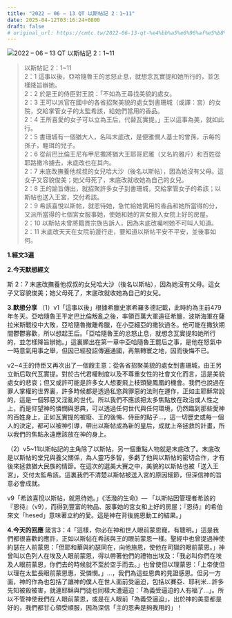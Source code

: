 ```yaml
---
title: "2022 – 06 – 13 QT 以斯帖記 2：1~11"
date: 2025-04-12T03:16:24+0800
draft: false
# original_url: https://cmtc.tw/2022-06-13-qt-%e4%bb%a5%e6%96%af%e5%b8%96%e8%a8%98-2%ef%bc%9a111
---
```


![2022 – 06 – 13 QT 以斯帖記 2：1\~11](/images/qt.jpg  "2022 – 06 – 13 QT 以斯帖記 2：1\~11")

> 以斯帖記 2：1\~11  
> 2：1 這事以後，亞哈隨魯王的忿怒止息，就想念瓦實提和她所行的，並怎樣降旨辦她。  
> 2：2 於是王的侍臣對王說：「不如為王尋找美貌的處女。  
> 2：3 王可以派官在國中的各省招聚美貌的處女到書珊城（或譯：宮）的女院，交給掌管女子的太監希該，給她們當用的香品。  
> 2：4 王所喜愛的女子可以立為王后，代替瓦實提。」王以這事為美，就如此行。  
> 2：5 書珊城有一個猶大人，名叫末底改，是便雅憫人基士的曾孫，示每的孫子，睚珥的兒子。  
> 2：6 從前巴比倫王尼布甲尼撒將猶大王耶哥尼雅（又名約雅斤）和百姓從耶路撒冷擄去，末底改也在其內。  
> 2：7 末底改撫養他叔叔的女兒哈大沙（後名以斯帖），因為她沒有父母。這女子又容貌俊美；她父母死了，末底改就收她為自己的女兒。  
> 2：8 王的諭旨傳出，就招聚許多女子到書珊城，交給掌管女子的希該；以斯帖也送入王宮，交付希該。  
> 2：9 希該喜悅以斯帖，就恩待她，急忙給她需用的香品和她所當得的分，又派所當得的七個宮女服事她，使她和她的宮女搬入女院上好的房屋。  
> 2：10 以斯帖未曾將籍貫宗族告訴人，因為末底改囑咐她不可叫人知道。  
> 2：11 末底改天天在女院前邊行走，要知道以斯帖平安不平安，並後事如何。

**1.經文3遍**

**2.今天默想經文**
  
斯 2：7 末底改撫養他叔叔的女兒哈大沙（後名以斯帖），因為她沒有父母。這女子又容貌俊美；她父母死了，末底改就收她為自己的女兒。

**3.默想分享**
（1）v1「這事以後」根據希臘史家希羅多德記載，此時約為主前479年冬天。亞哈隨魯王平定巴比倫叛亂之後，率領百萬大軍遠征希臘，波斯海軍在薩拉米斯戰役中大敗，亞哈隨魯撤離希臘，在小亞細亞的撒狄過冬。他可能在撒狄期間鬱鬱寡歡，所以想起王后。「亞哈隨魯王的忿怒止息，就想念瓦實提和她所行的，並怎樣降旨辦她。」這裏顯出在第一章中亞哈隨魯王罷后之事，是他在怒氣中一時意氣用事之舉，但因已經發詔傳遍通國，再無轉寰之地，因而後悔不已。

v2\~4王的侍臣又再次出了一個餿主意：從各省招聚美貌的處女到書珊城，由王另立新后取代瓦實提。對於古代君權制度以及不尊重女性的社會文化而言，這是美貌處女的悲哀；但又或許可能是許多女人想要飛上枝頭變鳳凰的機會。我們也說過在罪人掌權的世界裏，許多時候都是透過私慾與罪惡的法則在運作，正如主耶穌常說的，這是一個邪惡又淫亂的世代。所以我們不應該把太多焦點放在政治或人性之上，而是仰望神的憐憫與恩典，可以透過任何世代與任何環境，仍然臨到那些愛神的百姓身上，正如瓦實提的被廢、王的後悔、侍臣的點子…，這一切歷史或每一個人的決定，都可以被神引導，帶出以斯帖成為新的皇后，成就上帝拯救的計畫，所以我們的焦點永遠應該放在神的身上。

（2）v5\~11以斯帖記的主角除了以斯帖，另一個重點人物就是末底改了。末底改是以斯帖的堂兄與養父關係，為人靈巧多智，多虧了他與以斯帖的密切合作，才有後來拯救猶大民族的情節。在這次的選美大賽之中，美貌的以斯帖也被「送入王宮」，交付太監希該。這裏我們不清楚以斯帖被送入宮的原因細節，但深信神的旨意必會成就。

v9「希該喜悅以斯帖，就恩待她。」《活潑的生命》— 「以斯帖因管理者希該的『恩待』（v9），而得到豐富的物品、服事她的宮女和上好的房屋；『恩待』的希伯來文「hesed」意味著立約的愛。這是神在背後施恩動工的結果。」

**4.今天的回應**
箴言3：4「這樣，你必在神和世人眼前蒙恩寵，有聰明。」這是我們都很喜歡的應許，正如以斯帖在希該與王的眼前蒙恩一樣。聖經中也曾提過神使約瑟在人前蒙恩：「但耶和華與約瑟同在，向他施恩，使他在司獄的眼前蒙恩。」神曾叫以色列人在埃及人眼前蒙恩，得以帶著他們的禮物出埃及：「我必叫你們在埃及人眼前蒙恩，你們去的時候就不至於空手而去。」也曾使但以理蒙恩：「上帝使但以理在太監長眼前蒙恩惠，受憐憫。」…，我們為這些恩典的見證感恩。但另一方面，神的作為也包括了讓神的僕人在世人面前受逼迫，包括以賽亞、耶利米…許多先知被殺被害，就連耶穌與門徒也同樣大遭逼迫：「為義受逼迫的人有福了…」。所以不管神使我們在人眼前蒙恩，或是在人眼前「為義受逼迫」，出於神的美意都是好的，我們都甘心領受順服，因為深信「主的恩典是夠我用的」！
